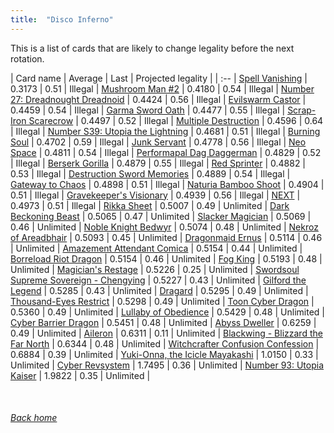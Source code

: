 ```yaml
---
title:  "Disco Inferno"
---
```


This is a list of cards that are likely to change legality before the next rotation.

| Card name | Average | Last | Projected legality |
| :-- |
[Spell Vanishing](https://db.ygoprodeck.com/card/?search=Spell%20Vanishing) | 0.3173 | 0.51 | Illegal |
[Mushroom Man #2](https://db.ygoprodeck.com/card/?search=Mushroom%20Man%20#2) | 0.4180 | 0.54 | Illegal |
[Number 27: Dreadnought Dreadnoid](https://db.ygoprodeck.com/card/?search=Number%2027:%20Dreadnought%20Dreadnoid) | 0.4424 | 0.56 | Illegal |
[Evilswarm Castor](https://db.ygoprodeck.com/card/?search=Evilswarm%20Castor) | 0.4459 | 0.54 | Illegal |
[Garma Sword Oath](https://db.ygoprodeck.com/card/?search=Garma%20Sword%20Oath) | 0.4477 | 0.55 | Illegal |
[Scrap-Iron Scarecrow](https://db.ygoprodeck.com/card/?search=Scrap-Iron%20Scarecrow) | 0.4497 | 0.52 | Illegal |
[Multiple Destruction](https://db.ygoprodeck.com/card/?search=Multiple%20Destruction) | 0.4596 | 0.64 | Illegal |
[Number S39: Utopia the Lightning](https://db.ygoprodeck.com/card/?search=Number%20S39:%20Utopia%20the%20Lightning) | 0.4681 | 0.51 | Illegal |
[Burning Soul](https://db.ygoprodeck.com/card/?search=Burning%20Soul) | 0.4702 | 0.59 | Illegal |
[Junk Servant](https://db.ygoprodeck.com/card/?search=Junk%20Servant) | 0.4778 | 0.56 | Illegal |
[Neo Space](https://db.ygoprodeck.com/card/?search=Neo%20Space) | 0.4811 | 0.54 | Illegal |
[Performapal Dag Daggerman](https://db.ygoprodeck.com/card/?search=Performapal%20Dag%20Daggerman) | 0.4829 | 0.52 | Illegal |
[Berserk Gorilla](https://db.ygoprodeck.com/card/?search=Berserk%20Gorilla) | 0.4879 | 0.55 | Illegal |
[Red Sprinter](https://db.ygoprodeck.com/card/?search=Red%20Sprinter) | 0.4882 | 0.53 | Illegal |
[Destruction Sword Memories](https://db.ygoprodeck.com/card/?search=Destruction%20Sword%20Memories) | 0.4889 | 0.54 | Illegal |
[Gateway to Chaos](https://db.ygoprodeck.com/card/?search=Gateway%20to%20Chaos) | 0.4898 | 0.51 | Illegal |
[Naturia Bamboo Shoot](https://db.ygoprodeck.com/card/?search=Naturia%20Bamboo%20Shoot) | 0.4904 | 0.51 | Illegal |
[Gravekeeper's Visionary](https://db.ygoprodeck.com/card/?search=Gravekeeper's%20Visionary) | 0.4939 | 0.56 | Illegal |
[NEXT](https://db.ygoprodeck.com/card/?search=NEXT) | 0.4973 | 0.51 | Illegal |
[Rikka Sheet](https://db.ygoprodeck.com/card/?search=Rikka%20Sheet) | 0.5007 | 0.49 | Unlimited |
[Dark Beckoning Beast](https://db.ygoprodeck.com/card/?search=Dark%20Beckoning%20Beast) | 0.5065 | 0.47 | Unlimited |
[Slacker Magician](https://db.ygoprodeck.com/card/?search=Slacker%20Magician) | 0.5069 | 0.46 | Unlimited |
[Noble Knight Bedwyr](https://db.ygoprodeck.com/card/?search=Noble%20Knight%20Bedwyr) | 0.5074 | 0.48 | Unlimited |
[Nekroz of Areadbhair](https://db.ygoprodeck.com/card/?search=Nekroz%20of%20Areadbhair) | 0.5093 | 0.45 | Unlimited |
[Dragonmaid Ernus](https://db.ygoprodeck.com/card/?search=Dragonmaid%20Ernus) | 0.5114 | 0.46 | Unlimited |
[Amazement Attendant Comica](https://db.ygoprodeck.com/card/?search=Amazement%20Attendant%20Comica) | 0.5154 | 0.44 | Unlimited |
[Borreload Riot Dragon](https://db.ygoprodeck.com/card/?search=Borreload%20Riot%20Dragon) | 0.5154 | 0.46 | Unlimited |
[Fog King](https://db.ygoprodeck.com/card/?search=Fog%20King) | 0.5193 | 0.48 | Unlimited |
[Magician's Restage](https://db.ygoprodeck.com/card/?search=Magician's%20Restage) | 0.5226 | 0.25 | Unlimited |
[Swordsoul Supreme Sovereign - Chengying](https://db.ygoprodeck.com/card/?search=Swordsoul%20Supreme%20Sovereign%20-%20Chengying) | 0.5227 | 0.43 | Unlimited |
[Gilford the Legend](https://db.ygoprodeck.com/card/?search=Gilford%20the%20Legend) | 0.5285 | 0.43 | Unlimited |
[Dragard](https://db.ygoprodeck.com/card/?search=Dragard) | 0.5295 | 0.49 | Unlimited |
[Thousand-Eyes Restrict](https://db.ygoprodeck.com/card/?search=Thousand-Eyes%20Restrict) | 0.5298 | 0.49 | Unlimited |
[Toon Cyber Dragon](https://db.ygoprodeck.com/card/?search=Toon%20Cyber%20Dragon) | 0.5360 | 0.49 | Unlimited |
[Lullaby of Obedience](https://db.ygoprodeck.com/card/?search=Lullaby%20of%20Obedience) | 0.5429 | 0.48 | Unlimited |
[Cyber Barrier Dragon](https://db.ygoprodeck.com/card/?search=Cyber%20Barrier%20Dragon) | 0.5451 | 0.48 | Unlimited |
[Abyss Dweller](https://db.ygoprodeck.com/card/?search=Abyss%20Dweller) | 0.6259 | 0.49 | Unlimited |
[Aileron](https://db.ygoprodeck.com/card/?search=Aileron) | 0.6311 | 0.11 | Unlimited |
[Blackwing - Blizzard the Far North](https://db.ygoprodeck.com/card/?search=Blackwing%20-%20Blizzard%20the%20Far%20North) | 0.6344 | 0.48 | Unlimited |
[Witchcrafter Confusion Confession](https://db.ygoprodeck.com/card/?search=Witchcrafter%20Confusion%20Confession) | 0.6884 | 0.39 | Unlimited |
[Yuki-Onna, the Icicle Mayakashi](https://db.ygoprodeck.com/card/?search=Yuki-Onna,%20the%20Icicle%20Mayakashi) | 1.0150 | 0.33 | Unlimited |
[Cyber Revsystem](https://db.ygoprodeck.com/card/?search=Cyber%20Revsystem) | 1.7495 | 0.36 | Unlimited |
[Number 93: Utopia Kaiser](https://db.ygoprodeck.com/card/?search=Number%2093:%20Utopia%20Kaiser) | 1.9822 | 0.35 | Unlimited |

<br>

###### [Back home](index)